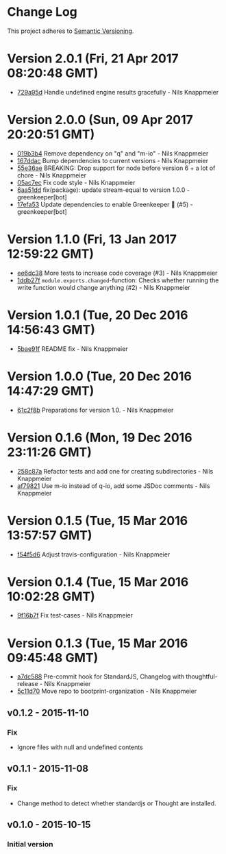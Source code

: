 # Change Log

This project adheres to [Semantic Versioning](http://semver.org/).

<a name="current-release"></a>
# Version 2.0.1 (Fri, 21 Apr 2017 08:20:48 GMT)

* [729a95d](https://github.com/bootprint/customize-write-files/commit/729a95d) Handle undefined engine results gracefully - Nils Knappmeier

# Version 2.0.0 (Sun, 09 Apr 2017 20:20:51 GMT)

* [019b3b4](https://github.com/bootprint/customize-write-files/commit/019b3b4) Remove dependency on "q" and "m-io" - Nils Knappmeier
* [167ddac](https://github.com/bootprint/customize-write-files/commit/167ddac) Bump dependencies to current versions - Nils Knappmeier
* [55e36ae](https://github.com/bootprint/customize-write-files/commit/55e36ae) BREAKING: Drop support for node before version 6 + a lot of chore - Nils Knappmeier
* [05ac7ec](https://github.com/bootprint/customize-write-files/commit/05ac7ec) Fix code style - Nils Knappmeier
* [6aa51dd](https://github.com/bootprint/customize-write-files/commit/6aa51dd) fix(package): update stream-equal to version 1.0.0 - greenkeeper[bot]
* [17efa53](https://github.com/bootprint/customize-write-files/commit/17efa53) Update dependencies to enable Greenkeeper 🌴 (#5) - greenkeeper[bot]



# Version 1.1.0 (Fri, 13 Jan 2017 12:59:22 GMT)

* [ee6dc38](https://github.com/bootprint/customize-write-files/commit/ee6dc38) More tests to increase code coverage (#3) - Nils Knappmeier
* [1ddb27f](https://github.com/bootprint/customize-write-files/commit/1ddb27f) `module.exports.changed`-function: Checks whether running the write function would change anything (#2) - Nils Knappmeier

# Version 1.0.1 (Tue, 20 Dec 2016 14:56:43 GMT)

* [5bae91f](https://github.com/bootprint/customize-write-files/commit/5bae91f) README fix - Nils Knappmeier

# Version 1.0.0 (Tue, 20 Dec 2016 14:47:29 GMT)

* [61c2f8b](https://github.com/bootprint/customize-write-files/commit/61c2f8b) Preparations for version 1.0. - Nils Knappmeier

# Version 0.1.6 (Mon, 19 Dec 2016 23:11:26 GMT)

* [258c87a](https://github.com/bootprint/customize-write-files/commit/258c87a) Refactor tests and add one for creating subdirectories - Nils Knappmeier
* [af79821](https://github.com/bootprint/customize-write-files/commit/af79821) Use m-io instead of q-io, add some JSDoc comments - Nils Knappmeier

# Version 0.1.5 (Tue, 15 Mar 2016 13:57:57 GMT)

* [f54f5d6](https://github.com/bootprint/customize-write-files/commit/f54f5d6) Adjust travis-configuration - Nils Knappmeier


# Version 0.1.4 (Tue, 15 Mar 2016 10:02:28 GMT)

* [9f16b7f](https://github.com/bootprint/customize-write-files/commit/9f16b7f) Fix test-cases - Nils Knappmeier

# Version 0.1.3 (Tue, 15 Mar 2016 09:45:48 GMT)

* [a7dc588](https://github.com/bootprint/customize-write-files/commit/a7dc588) Pre-commit hook for StandardJS, Changelog with thoughtful-release - Nils Knappmeier
* [5c11d70](https://github.com/bootprint/customize-write-files/commit/5c11d70) Move repo to bootprint-organization - Nils Knappmeier

## v0.1.2 - 2015-11-10

### Fix

* Ignore files with null and undefined contents

## v0.1.1 - 2015-11-08

### Fix

* Change method to detect whether standardjs or Thought are installed.


## v0.1.0 - 2015-10-15
### Initial version
